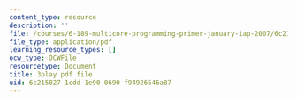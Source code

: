 ```yaml
---
content_type: resource
description: ''
file: /courses/6-189-multicore-programming-primer-january-iap-2007/6c2150271cdd1e900690f94926546a87_e2WwaVi6VwA.pdf
file_type: application/pdf
learning_resource_types: []
ocw_type: OCWFile
resourcetype: Document
title: 3play pdf file
uid: 6c215027-1cdd-1e90-0690-f94926546a87
---
```

